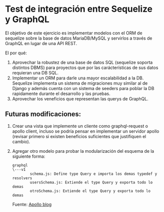# Test de integración entre Sequelize y GraphQL

El objetivo de este ejercicio es implementar modelos con el ORM
de sequelize sobre la base de datos MariaDB/MySQL y servirlos a
través de GraphQL en lugar de una API REST.

El por qué:

1. Aprovechar la robustez de una base de datos SQL (sequelize
   soporta distintos DBMS) para proyectos que por las carácterísticas
   de sus datos requieran una DB SQL.
2. Implementar un ORM para darle una mayor escalabilidad a la DB.
   Sequelize implementa un sistema de migraciones muy similar al de
   Django y además cuenta con un sistema de seeders para poblar la DB
   rapidamente durante el desarrollo y las pruebas.
3. Aprovechar los veneficios que representan las querys de GraphQL.

## Futuras modificaciones:

1.  Crear una vista que implemente un cliente como graphql-request o apollo
    client, incluso se podría pensar en implementar un servidor apollo (revisar
    primero si existen beneficios suficientes que justifiquen el cambio).

2.  Agregar otro modelo para probar la modularización del esquema de la siguiente
    forma:

        graphql
        \---v1
                schema.js: Define type Query e importa los demas typedef y resolvers
                usersSchema.js: Extiende el type Query y exporta todo lo demas
                otroSchema.js: Extiende el type Query y exporta todo lo demas

    Fuente: [Apollo blog](https://blog.apollographql.com/modularizing-your-graphql-schema-code-d7f71d5ed5f2 "Modularizing your GraphQL schema code")
